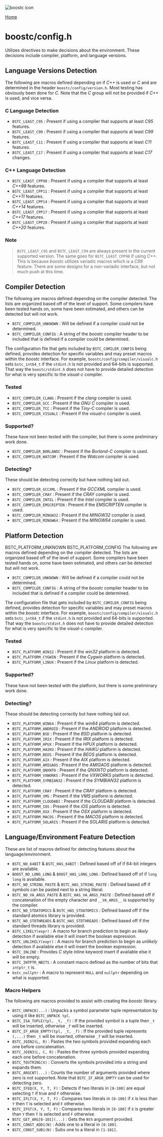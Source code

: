 ![boostc icon](images/boostc-icon.png)

[Home](https://tkellehe.github.io/boostc/docs/)

# boostc/config.h

Utilizes directives to make decisions about the environment.
These decisions include compiler, platform, and language versions.

## Language Versions Detection
The following are macros defined depending on if _C++_ is used or _C_ and are determined in the header `boostc/config/version.h`.
Most testing has obviously been done for _C_.
Note that the _C_ group will not be provided if _C++_ is used, and vice versa.

### C Language Detection

 * `BSTC_LEAST_C95` : Present if using a compiler that supports at least _C95_ features.
 * `BSTC_LEAST_C99` : Present if using a compiler that supports at least _C99_ features.
 * `BSTC_LEAST_C11` : Present if using a compiler that supports at least _C11_ features.
 * `BSTC_LEAST_C17` : Present if using a compiler that supports at least _C17_ changes.

### C++ Language Detection

 * `BSTC_LEAST_CPP98` : Present if using a compiler that supports at least _C++98_ features.
 * `BSTC_LEAST_CPP11` : Present if using a compiler that supports at least _C++11_ features.
 * `BSTC_LEAST_CPP14` : Present if using a compiler that supports at least _C++14_ features.
 * `BSTC_LEAST_CPP17` : Present if using a compiler that supports at least _C++17_ features.
 * `BSTC_LEAST_CPP20` : Present if using a compiler that supports at least _C++20_ features.

### Note

 > `BSTC_LEAST_C95` and `BSTC_LEAST_C99` are always present in the current supported version.
 > The same goes for `BSTC_LEAST_CPP98` if using _C++_.
 > This is because _boostc_ utilizes variadic macros which is a _C99_ feature.
 > There are some designs for a non-variadic interface, but not much push at this time.

## Compiler Detection
The following are macros defined depending on the compiler detected.
The lists are organized based off of the level of support.
Some compilers have been tested hands on, some have been estimated, and others can be detected but will not work.

 * `BSTC_COMPILER_UNKNOWN` : Will be defined if a compiler could not be determined.
 * `BSTC_COMPILER_CONFIG` : A string of the _boostc_ compiler header to be included that is defined if a compiler could be determined.

The configuration file that gets included by `BSTC_COMILER_CONFIG` being defined,
provides detection for specific variables and may preset macros within the _boostc_ interface.
For example, `boostc/config/compiler/visualc.h` sets `bstc_int64_t` if the `stdint.h` is not provided and 64-bits is supported.
That way the `boostc/stdint.h` does not have to provide detailed detection for what is very specific to the _visual-c_ compiler.

### Tested

 * `BSTC_COMPILER_CLANG` : Present if the _clang_ compiler is used.
 * `BSTC_COMPILER_GCC` : Present if the _GNU C_ compiler is used.
 * `BSTC_COMPILER_TCC` : Present if the _Tiny-C_ compiler is used.
 * `BSTC_COMPILER_VISUALC` : Present if the _visual-c_ compiler is used.

### Supported?
These have not been tested with the compiler, but there is some preliminary work done.

 * `BSTC_COMPILER_BORLANDC` : Present if the _Borland-C_ compiler is used.
 * `BSTC_COMPILER_WATCOM` : Present if the _Watcom_ compiler is used.

### Detecting?
These should be detecting correctly but have nothing laid out.

* `BSTC_COMPILER_GCCXML` : Present if the _GCCXML_ compiler is used.
* `BSTC_COMPILER_CRAY` : Present if the _CRAY_ compiler is used.
* `BSTC_COMPILER_INTEL` : Present if the _Intel_ compiler is used.
* `BSTC_COMPILER_EMSCRIPTEN` : Present if the _EMSCRIPTEN_ compiler is used.
* `BSTC_COMPILER_MINGW32` : Present if the _MINGW32_ compiler is used.
* `BSTC_COMPILER_MINGW64` : Present if the _MINGW64_ compiler is used.

## Platform Detection

BSTC_PLATFORM_UNKNOWN
BSTC_PLATFORM_CONFIG
The following are macros defined depending on the compiler detected.
The lists are organized based off of the level of support.
Some compilers have been tested hands on, some have been estimated, and others can be detected but will not work.

 * `BSTC_COMPILER_UNKNOWN` : Will be defined if a compiler could not be determined.
 * `BSTC_COMPILER_CONFIG` : A string of the _boostc_ compiler header to be included that is defined if a compiler could be determined.

The configuration file that gets included by `BSTC_COMILER_CONFIG` being defined,
provides detection for specific variables and may preset macros within the _boostc_ interface.
For example, `boostc/config/compiler/visualc.h` sets `bstc_int64_t` if the `stdint.h` is not provided and 64-bits is supported.
That way the `boostc/stdint.h` does not have to provide detailed detection for what is very specific to the _visual-c_ compiler.

### Tested

 * `BSTC_PLATFORM_WIN32` : Present if the _win32_ platform is detected.
 * `BSTC_PLATFORM_CYGWIN` : Present if the _Cygwin_ platform is detected.
 * `BSTC_PLATFORM_LINUX` : Present if the _Linux_ platform is detected.

### Supported?
These have not been tested with the platform, but there is some preliminary work done.

### Detecting?
These should be detecting correctly but have nothing laid out.

 * `BSTC_PLATFORM_WIN64` : Present if the _win64_ platform is detected.
 * `BSTC_PLATFORM_ANDROID` : Present if the _ANDROID_ platform is detected.
 * `BSTC_PLATFORM_BSD` : Present if the _BSD_ platform is detected.
 * `BSTC_PLATFORM_IRIX` : Present if the _IRIX_ platform is detected.
 * `BSTC_PLATFORM_HPUX` : Present if the _HPUX_ platform is detected.
 * `BSTC_PLATFORM_HAIKU` : Present if the _HAIKU_ platform is detected.
 * `BSTC_PLATFORM_BEOS` : Present if the _BEOS_ platform is detected.
 * `BSTC_PLATFORM_AIX` : Present if the _AIX_ platform is detected.
 * `BSTC_PLATFORM_AMIGAOS` : Present if the _AMIGAOS_ platform is detected.
 * `BSTC_PLATFORM_QNXNTO` : Present if the _QNXNTO_ platform is detected.
 * `BSTC_PLATFORM_VXWORKS` : Present if the _VXWORKS_ platform is detected.
 * `BSTC_PLATFORM_SYMBIAN32` : Present if the _SYMBIAN32_ platform is detected.
 * `BSTC_PLATFORM_CRAY` : Present if the _CRAY_ platform is detected.
 * `BSTC_PLATFORM_VMS` : Present if the _VMS_ platform is detected.
 * `BSTC_PLATFORM_CLOUDABI` : Present if the _CLOUDABI_ platform is detected.
 * `BSTC_PLATFORM_IOS` : Present if the _iOS_ platform is detected.
 * `BSTC_PLATFORM_OSX` : Present if the _OSX_ platform is detected.
 * `BSTC_PLATFORM_MACOS` : Present if the _MACOS_ platform is detected.
 * `BSTC_PLATFORM_SOLARIS` : Present if the _SOLARIS_ platform is detected.

## Language/Environment Feature Detection
These are list of macros defined for detecting features about the language/environment.

 * `BSTC_NO_64BIT` & `BSTC_HAS_64BIT` : Defined based off of if 64-bit integers are available.
 * `BOOST_NO_LONG_LONG` & `BOOST_HAS_LONG_LONG` : Defined based off of if `long long` is available.
 * `BSTC_NO_STRING_PASTE` & `BSTC_HAS_STRING_PASTE` : Defined based off if symbols can be pasted next to a string literal.
 * `BSTC_NO_VA_ARGS_PASTE` & `BSTC_HAS_VA_ARGS_PASTE` : Defined based off if concatenation of the empty character and `__VA_ARGS__` is supported by the compiler.
 * `BSTC_NO_STDATOMICS` & `BSTC_HAS_STDATOMICS` : Defined based off if the standard atomics library is provided.
 * `BSTC_NO_STDTHREADS` & `BSTC_HAS_STDTHREADS` : Defined based off if the standard threads library is provided.
 * `BSTC_LIKELY(expr)` : A macro for branch prediction to begin as _likely_ detection if available else it will insert the boolean expression.
 * `BSTC_UNLIKELY(expr)` : A macro for branch prediction to begin as _unlikely_ detection if available else it will insert the boolean expression.
 * `BSTC_INLINE` : Provides _C_ style inline keyword insert if available else it will be empty.
 * `BSTC_INTPTR_NBITS` : A constant macro defined as the number of bits that `intptr_t` is.
 * `bstc_nullptr` : A macro to represent `NULL` and `nullptr` depending on what is supported.

### Macro Helpers
The following are macros provided to assist with creating the _boostc_ library.

 * `BSTC_UNPACK(...)` : Unpacks a symbol parameter tuple representation by using it like `BSTC_UNPACK tpl`.
 * `BSTC_ISA_TUPLE(tpl, _t, _f)` : If the provided symbol is a tuple then `_t` will be inserted, otherwise `_f` will be inserted.
 * `BSTC_IF_ARG0_EMPTY(tpl, _t, _f)` : If the provided tuple represents `(,...)` then `_t` will be inserted, otherwise `_f` will be inserted.
 * `BSTC_JOIN2(L, R)` : Pastes the two symbols provided expanding each one before concatenation.
 * `BSTC_JOIN3(L, C, R)` : Pastes the three symbols provided expanding each one before concatenation.
 * `BSTC_TOSTRING(X)` : Converts the symbols provided into a string and expands them.
 * `BSTC_ARGCNT(...)` : Counts the number of arguments provided where zero is not supported. Note that `BSTC_IF_ARG0_EMPTY` can be used for detecting zero.
 * `BSTC_IFEQ(X, Y, T, F)` : Detects if two literals in `[0-100]` are equal selecting `T` if true and `F` otherwise.
 * `BSTC_IFLT(X, Y, T, F)` : Compares two literals in `[0-100]` if `X` is less than `Y` then `T` is selected and `F` otherwise.
 * `BSTC_IFGT(X, Y, T, F)` : Compares two literals in `[0-100]` if `X` is greater than `Y` then `T` is selected and `F` otherwise.
 * `BSTC_GET_ARG[0-101](...)` : Gets the `Nth` argument provided.
 * `BSTC_CONST_ADD1(N)` : Adds one to a literal in `[0-100]`.
 * `BSTC_CONST_SUB1(N)` : Subs one to a literal in `[1-101]`.
